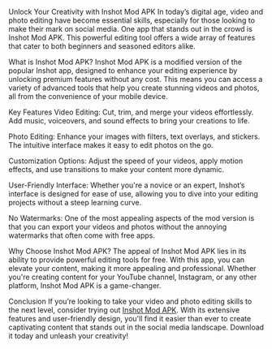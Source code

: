 Unlock Your Creativity with Inshot Mod APK
In today’s digital age, video and photo editing have become essential skills, especially for those looking to make their mark on social media. One app that stands out in the crowd is Inshot Mod APK. This powerful editing tool offers a wide array of features that cater to both beginners and seasoned editors alike.

What is Inshot Mod APK?
Inshot Mod APK is a modified version of the popular Inshot app, designed to enhance your editing experience by unlocking premium features without any cost. This means you can access a variety of advanced tools that help you create stunning videos and photos, all from the convenience of your mobile device.

Key Features
Video Editing: Cut, trim, and merge your videos effortlessly. Add music, voiceovers, and sound effects to bring your creations to life.

Photo Editing: Enhance your images with filters, text overlays, and stickers. The intuitive interface makes it easy to edit photos on the go.

Customization Options: Adjust the speed of your videos, apply motion effects, and use transitions to make your content more dynamic.

User-Friendly Interface: Whether you're a novice or an expert, Inshot’s interface is designed for ease of use, allowing you to dive into your editing projects without a steep learning curve.

No Watermarks: One of the most appealing aspects of the mod version is that you can export your videos and photos without the annoying watermarks that often come with free apps.

Why Choose Inshot Mod APK?
The appeal of Inshot Mod APK lies in its ability to provide powerful editing tools for free. With this app, you can elevate your content, making it more appealing and professional. Whether you're creating content for your YouTube channel, Instagram, or any other platform, Inshot Mod APK is a game-changer.

Conclusion
If you’re looking to take your video and photo editing skills to the next level, consider trying out [Inshot Mod APK](https://inshotmodapp.com/). With its extensive features and user-friendly design, you'll find it easier than ever to create captivating content that stands out in the social media landscape. Download it today and unleash your creativity!
